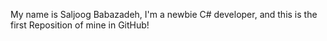 My name is Saljoog Babazadeh, I'm a newbie C# developer, and this is the first Reposition of mine in GitHub!
